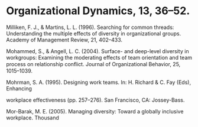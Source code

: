 # Organizational Dynamics, 13, 36–52.

Milliken, F. J., & Martins, L. L. (1996). Searching for common threads: Understanding the multiple effects of diversity in organizational groups. Academy of Management Review, 21, 402–433.

Mohammed, S., & Angell, L. C. (2004). Surface- and deep-level diversity in workgroups: Examining the moderating effects of team orientation and team process on relationship conﬂict. Journal of Organizational Behavior, 25, 1015–1039.

Mohrman, S. A. (1995). Designing work teams. In: H. Richard & C. Fay (Eds), Enhancing

workplace effectiveness (pp. 257–276). San Francisco, CA: Jossey-Bass.

Mor-Barak, M. E. (2005). Managing diversity: Toward a globally inclusive workplace. Thousand